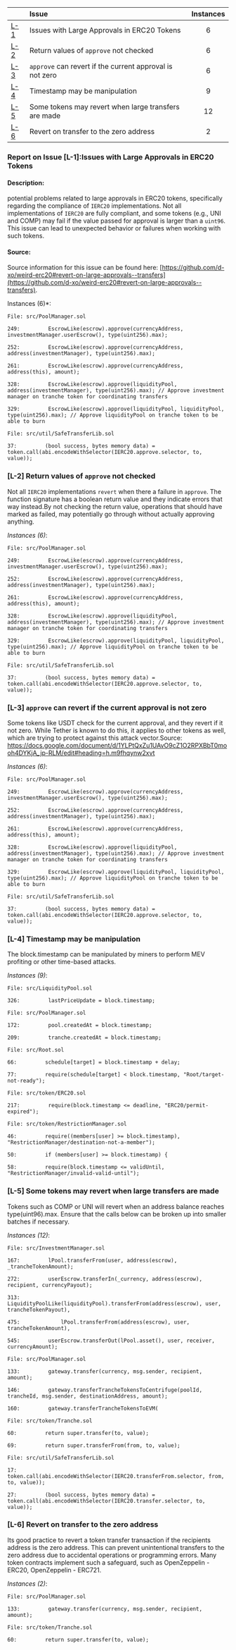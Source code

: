 | |Issue|Instances|
|-|:-|:-:|
| [L-1](#L-1) | Issues with Large Approvals in ERC20 Tokens | 6 |
| [L-2](#L-2) | Return values of ``approve`` not checked | 6 |
| [L-3](#L-3) | ``approve`` can revert if the current approval is not zero | 6 |
| [L-4](#L-4) | Timestamp may be manipulation | 9 |
| [L-5](#L-5) | Some tokens may revert when large transfers are made | 12 |
| [L-6](#L-6) |  Revert on transfer to the zero address | 2 |



### Report on Issue [L-1]:Issues with Large Approvals in ERC20 Tokens

#### Description:
potential problems related to large approvals in ERC20 tokens, specifically regarding the compliance of `IERC20` implementations. Not all implementations of `IERC20` are fully compliant, and some tokens (e.g., UNI and COMP) may fail if the value passed for approval is larger than a `uint96`. This issue can lead to unexpected behavior or failures when working with such tokens.

#### Source:
Source information for this issue can be found here: [https://github.com/d-xo/weird-erc20#revert-on-large-approvals--transfers](https://github.com/d-xo/weird-erc20#revert-on-large-approvals--transfers).

Instances (6)*:
```solidity
File: src/PoolManager.sol

249:         EscrowLike(escrow).approve(currencyAddress, investmentManager.userEscrow(), type(uint256).max);

252:         EscrowLike(escrow).approve(currencyAddress, address(investmentManager), type(uint256).max);

261:         EscrowLike(escrow).approve(currencyAddress, address(this), amount);

328:         EscrowLike(escrow).approve(liquidityPool, address(investmentManager), type(uint256).max); // Approve investment manager on tranche token for coordinating transfers

329:         EscrowLike(escrow).approve(liquidityPool, liquidityPool, type(uint256).max); // Approve liquidityPool on tranche token to be able to burn

```

```solidity
File: src/util/SafeTransferLib.sol

37:         (bool success, bytes memory data) = token.call(abi.encodeWithSelector(IERC20.approve.selector, to, value));

```

### [L-2] Return values of ``approve`` not checked
Not all ``IERC20`` implementations ``revert`` when there a failure in ``approve``. The function signature has a boolean return value and they indicate errors that way instead.By not checking the return value, operations that should have marked as failed, may potentially go through without actually approving anything.

*Instances (6)*:
```solidity
File: src/PoolManager.sol

249:         EscrowLike(escrow).approve(currencyAddress, investmentManager.userEscrow(), type(uint256).max);

252:         EscrowLike(escrow).approve(currencyAddress, address(investmentManager), type(uint256).max);

261:         EscrowLike(escrow).approve(currencyAddress, address(this), amount);

328:         EscrowLike(escrow).approve(liquidityPool, address(investmentManager), type(uint256).max); // Approve investment manager on tranche token for coordinating transfers

329:         EscrowLike(escrow).approve(liquidityPool, liquidityPool, type(uint256).max); // Approve liquidityPool on tranche token to be able to burn

```

```solidity
File: src/util/SafeTransferLib.sol

37:         (bool success, bytes memory data) = token.call(abi.encodeWithSelector(IERC20.approve.selector, to, value));

```

### [L-3] ``approve`` can revert if the current approval is not zero
Some tokens like USDT check for the current approval, and they revert if it not zero. While Tether is known to do this, it applies to other tokens as well, which are trying to protect against this attack vector.Source: https://docs.google.com/document/d/1YLPtQxZu1UAvO9cZ1O2RPXBbT0mooh4DYKjA_jp-RLM/edit#heading=h.m9fhqynw2xvt

*Instances (6)*:
```solidity
File: src/PoolManager.sol

249:         EscrowLike(escrow).approve(currencyAddress, investmentManager.userEscrow(), type(uint256).max);

252:         EscrowLike(escrow).approve(currencyAddress, address(investmentManager), type(uint256).max);

261:         EscrowLike(escrow).approve(currencyAddress, address(this), amount);

328:         EscrowLike(escrow).approve(liquidityPool, address(investmentManager), type(uint256).max); // Approve investment manager on tranche token for coordinating transfers

329:         EscrowLike(escrow).approve(liquidityPool, liquidityPool, type(uint256).max); // Approve liquidityPool on tranche token to be able to burn

```

```solidity
File: src/util/SafeTransferLib.sol

37:         (bool success, bytes memory data) = token.call(abi.encodeWithSelector(IERC20.approve.selector, to, value));

```

### [L-4] Timestamp may be manipulation
The block.timestamp can be manipulated by miners to perform MEV profiting or other time-based attacks.

*Instances (9)*:
```solidity
File: src/LiquidityPool.sol

326:         lastPriceUpdate = block.timestamp;

```

```solidity
File: src/PoolManager.sol

172:         pool.createdAt = block.timestamp;

209:         tranche.createdAt = block.timestamp;

```

```solidity
File: src/Root.sol

66:         schedule[target] = block.timestamp + delay;

77:         require(schedule[target] < block.timestamp, "Root/target-not-ready");

```

```solidity
File: src/token/ERC20.sol

217:         require(block.timestamp <= deadline, "ERC20/permit-expired");

```

```solidity
File: src/token/RestrictionManager.sol

46:         require((members[user] >= block.timestamp), "RestrictionManager/destination-not-a-member");

50:         if (members[user] >= block.timestamp) {

58:         require(block.timestamp <= validUntil, "RestrictionManager/invalid-valid-until");

```


### [L-5] Some tokens may revert when large transfers are made
Tokens such as COMP or UNI will revert when an address balance reaches type(uint96).max. Ensure that the calls below can be broken up into smaller batches if necessary.

*Instances (12)*:
```solidity
File: src/InvestmentManager.sol

167:         lPool.transferFrom(user, address(escrow), _trancheTokenAmount);

272:         userEscrow.transferIn(_currency, address(escrow), recipient, currencyPayout);

313:             LiquidityPoolLike(liquidityPool).transferFrom(address(escrow), user, trancheTokenPayout),

475:             lPool.transferFrom(address(escrow), user, trancheTokenAmount),

545:         userEscrow.transferOut(lPool.asset(), user, receiver, currencyAmount);

```

```solidity
File: src/PoolManager.sol

133:         gateway.transfer(currency, msg.sender, recipient, amount);

146:         gateway.transferTrancheTokensToCentrifuge(poolId, trancheId, msg.sender, destinationAddress, amount);

160:         gateway.transferTrancheTokensToEVM(

```

```solidity
File: src/token/Tranche.sol

60:         return super.transfer(to, value);

69:         return super.transferFrom(from, to, value);

```

```solidity
File: src/util/SafeTransferLib.sol

17:             token.call(abi.encodeWithSelector(IERC20.transferFrom.selector, from, to, value));

27:         (bool success, bytes memory data) = token.call(abi.encodeWithSelector(IERC20.transfer.selector, to, value));

```

### [L-6] Revert on transfer to the zero address
Its good practice to revert a token transfer transaction if the recipients address is the zero address. This can prevent unintentional transfers to the zero address due to accidental operations or programming errors. Many token contracts implement such a safeguard, such as OpenZeppelin - ERC20, OpenZeppelin - ERC721.

*Instances (2)*:
```solidity
File: src/PoolManager.sol

133:         gateway.transfer(currency, msg.sender, recipient, amount);

```

```solidity
File: src/token/Tranche.sol

60:         return super.transfer(to, value);

```